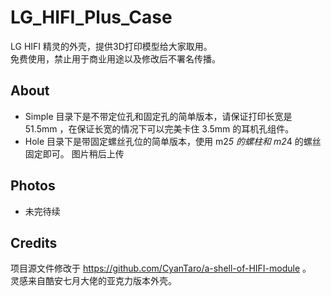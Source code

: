 # LG_HIFI_Plus_Case
LG HIFI 精灵的外壳，提供3D打印模型给大家取用。  
免费使用，禁止用于商业用途以及修改后不署名传播。  

## About
* Simple 目录下是不带定位孔和固定孔的简单版本，请保证打印长宽是 51.5mm ，在保证长宽的情况下可以完美卡住 3.5mm 的耳机孔组件。
* Hole 目录下是带固定螺丝孔位的简单版本，使用 m2*5 的螺柱和 m2*4 的螺丝固定即可。
图片稍后上传

## Photos
* 未完待续

## Credits
项目源文件修改于 https://github.com/CyanTaro/a-shell-of-HIFI-module 。  
灵感来自酷安七月大佬的亚克力版本外壳。
